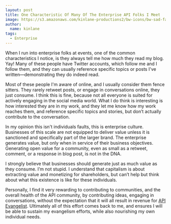 ```yaml
---
layout: post
title: One Characteristic Of Many Of The Enterprise API Folks I Meet
image: https://s3.amazonaws.com/kinlane-productions2/bw-icons/bw-sad-face.png
author:
  name: kinlane
tags:
  - Enterprise
---
```

When I run into enterprise folks at events, one of the common characteristics I notice, is they always tell me how much they read my blog. Yay! Many of these people have Twitter accounts, which follow me and I follow them, and they can usually reference specific topics or posts I've written—demonstrating they do indeed read.

Most of these people I'm aware of online, and I usually consider them fence sitters. They rarely retweet posts, or engage in conversations online, they just consume. I think this is fine, because not all everyone is suited for actively engaging in the social media world. What I do think is interesting is how interested they are in my work, and they let me know how my work reaches them, and reference specific topics and stories, but don’t actually contribute to the conversation.

In my opinion this isn't individuals faults, this is enterprise culture. Businesses of this scale are not equipped to deliver value unless it is sanctioned and specifically part of the larger brand. The enterprise generates value, but only when in service of their business objectives. Generating open value for a community, even as small as a retweet, comment, or a response in blog post, is not in the DNA.

I strongly believe that businesses should generate just as much value as they consume. I’m not stupid. I understand that capitalism is about extracting value and monetizing for shareholders, but can’t help but think about what this existence is like for these individuals.

Personally, I find it very rewarding to contributing to communities, and the overall health of the API community, by contributing ideas, engaging in conversations, without the expectation that it will all result in revenue for [API Evangelist](http://apievangelist.com). Ultimately all of this effort comes back to me, and ensures I will be able to sustain my evangelism efforts, while also nourishing my own individual needs.